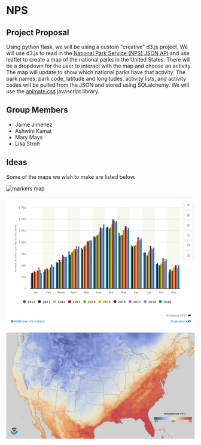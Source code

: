 # NPS
## Project Proposal
Using python flask, we will be using a custom "creative" d3.js project. We will use d3.js to read in the [National Park Service (NPS) JSON API](https://www.nps.gov/subjects/developer/api-documentation.htm) and use leaflet to create a map of the national parks in the United States. There will be a dropdown for the user to interact with the map and choose an activity. The map will update to show which national parks have that activity. The park names, park code, latitude and longitudes, activity lists, and activity codes will be pulled from the JSON and stored using SQLalchemy. We will use the [animate.css](https://animate.style/) javascript library.

## Group Members
- Jaime Jimenez
- Ashwini Kamat
- Mary Mays
- Lisa Stroh

## Ideas
Some of the maps we wish to make are listed below.

![markers map](Images/marker.png)

![population graphics](Images/population.png)

![weather map](Images/weather.png)
